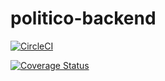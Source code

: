 # politico-backend

[![CircleCI](https://circleci.com/gh/Hoxtygen/politico-backend/tree/develop.svg?style=svg)](https://circleci.com/gh/Hoxtygen/politico-backend/tree/develop)

[![Coverage Status](https://coveralls.io/repos/github/Hoxtygen/politico-backend/badge.svg?branch=develop)](https://coveralls.io/github/Hoxtygen/politico-backend?branch=develop)